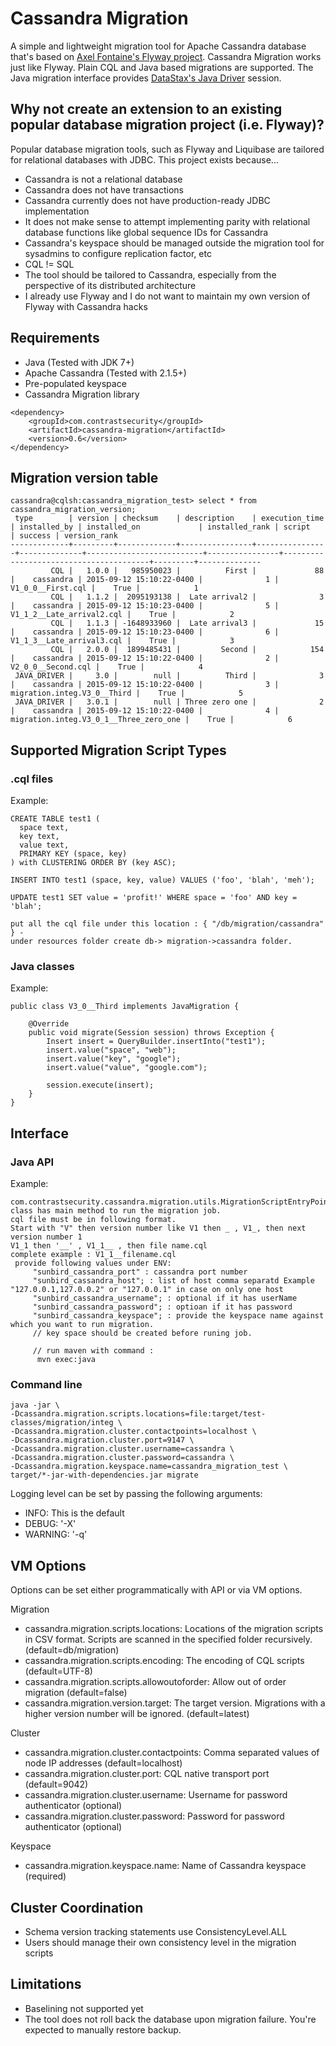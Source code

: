 Cassandra Migration
========

A simple and lightweight migration tool for Apache Cassandra database that's based on [Axel Fontaine's Flyway project](https://github.com/flyway/flyway).
Cassandra Migration works just like Flyway. Plain CQL and Java based migrations are supported.
The Java migration interface provides [DataStax's Java Driver](http://datastax.github.io/java-driver/) session.

## Why not create an extension to an existing popular database migration project (i.e. Flyway)?
Popular database migration tools, such as Flyway and Liquibase are tailored for relational databases with JDBC. This project exists because...
* Cassandra is not a relational database
* Cassandra does not have transactions
* Cassandra currently does not have production-ready JDBC implementation
* It does not make sense to attempt implementing parity with relational database functions like global sequence IDs for Cassandra
* Cassandra's keyspace should be managed outside the migration tool for sysadmins to configure replication factor, etc
* CQL != SQL
* The tool should be tailored to Cassandra, especially from the perspective of its distributed architecture
* I already use Flyway and I do not want to maintain my own version of Flyway with Cassandra hacks

## Requirements
* Java (Tested with JDK 7+)
* Apache Cassandra (Tested with 2.1.5+)
* Pre-populated keyspace
* Cassandra Migration library
```
<dependency>
    <groupId>com.contrastsecurity</groupId>
    <artifactId>cassandra-migration</artifactId>
    <version>0.6</version>
</dependency>
```

## Migration version table
```
cassandra@cqlsh:cassandra_migration_test> select * from cassandra_migration_version;
 type        | version | checksum    | description    | execution_time | installed_by | installed_on             | installed_rank | script                                 | success | version_rank
-------------+---------+-------------+----------------+----------------+--------------+--------------------------+----------------+----------------------------------------+---------+--------------
         CQL |   1.0.0 |   985950023 |          First |             88 |    cassandra | 2015-09-12 15:10:22-0400 |              1 |                      V1_0_0__First.cql |    True |            1
         CQL |   1.1.2 |  2095193138 |  Late arrival2 |              3 |    cassandra | 2015-09-12 15:10:23-0400 |              5 |              V1_1_2__Late_arrival2.cql |    True |            2
         CQL |   1.1.3 | -1648933960 |  Late arrival3 |             15 |    cassandra | 2015-09-12 15:10:23-0400 |              6 |              V1_1_3__Late_arrival3.cql |    True |            3
         CQL |   2.0.0 |  1899485431 |         Second |            154 |    cassandra | 2015-09-12 15:10:22-0400 |              2 |                     V2_0_0__Second.cql |    True |            4
 JAVA_DRIVER |     3.0 |        null |          Third |              3 |    cassandra | 2015-09-12 15:10:22-0400 |              3 |            migration.integ.V3_0__Third |    True |            5
 JAVA_DRIVER |   3.0.1 |        null | Three zero one |              2 |    cassandra | 2015-09-12 15:10:22-0400 |              4 | migration.integ.V3_0_1__Three_zero_one |    True |            6
```

## Supported Migration Script Types
### .cql files
Example:
```
CREATE TABLE test1 (
  space text,
  key text,
  value text,
  PRIMARY KEY (space, key)
) with CLUSTERING ORDER BY (key ASC);

INSERT INTO test1 (space, key, value) VALUES ('foo', 'blah', 'meh');

UPDATE test1 SET value = 'profit!' WHERE space = 'foo' AND key = 'blah';

put all the cql file under this location : { "/db/migration/cassandra" } - 
under resources folder create db-> migration->cassandra folder.
```

### Java classes
Example:
```
public class V3_0__Third implements JavaMigration {

    @Override
    public void migrate(Session session) throws Exception {
        Insert insert = QueryBuilder.insertInto("test1");
        insert.value("space", "web");
        insert.value("key", "google");
        insert.value("value", "google.com");

        session.execute(insert);
    }
}
```

## Interface
### Java API
Example:
```
com.contrastsecurity.cassandra.migration.utils.MigrationScriptEntryPoint 
class has main method to run the migration job.
cql file must be in following format.
Start with "V" then version number like V1 then _ , V1_, then next version number 1
V1_1 then '__' , V1_1__ , then file name.cql
complete example : V1_1__filename.cql 
 provide following values under ENV:
     "sunbird_cassandra_port" : cassandra port number
	 "sunbird_cassandra_host"; : list of host comma separatd Example "127.0.0.1,127.0.0.2" or "127.0.0.1" in case on only one host
     "sunbird_cassandra_username"; : optional if it has userName
	 "sunbird_cassandra_password"; : optioan if it has password
	 "sunbird_cassandra_keyspace"; : provide the keyspace name against which you want to run migration.
	 // key space should be created before runing job.
  
     // run maven with command :
      mvn exec:java
```

### Command line
```
java -jar \
-Dcassandra.migration.scripts.locations=file:target/test-classes/migration/integ \
-Dcassandra.migration.cluster.contactpoints=localhost \
-Dcassandra.migration.cluster.port=9147 \
-Dcassandra.migration.cluster.username=cassandra \
-Dcassandra.migration.cluster.password=cassandra \
-Dcassandra.migration.keyspace.name=cassandra_migration_test \
target/*-jar-with-dependencies.jar migrate
```

Logging level can be set by passing the following arguments:
* INFO: This is the default
* DEBUG: '-X'
* WARNING: '-q'

## VM Options
Options can be set either programmatically with API or via VM options.

Migration
* cassandra.migration.scripts.locations: Locations of the migration scripts in CSV format. Scripts are scanned in the specified folder recursively. (default=db/migration)
* cassandra.migration.scripts.encoding: The encoding of CQL scripts (default=UTF-8)
* cassandra.migration.scripts.allowoutoforder: Allow out of order migration (default=false)
* cassandra.migration.version.target: The target version. Migrations with a higher version number will be ignored. (default=latest)

Cluster
* cassandra.migration.cluster.contactpoints: Comma separated values of node IP addresses (default=localhost)
* cassandra.migration.cluster.port: CQL native transport port (default=9042)
* cassandra.migration.cluster.username: Username for password authenticator (optional)
* cassandra.migration.cluster.password: Password for password authenticator (optional)

Keyspace
* cassandra.migration.keyspace.name: Name of Cassandra keyspace (required)

## Cluster Coordination
* Schema version tracking statements use ConsistencyLevel.ALL
* Users should manage their own consistency level in the migration scripts

## Limitations
* Baselining not supported yet
* The tool does not roll back the database upon migration failure. You're expected to manually restore backup.
